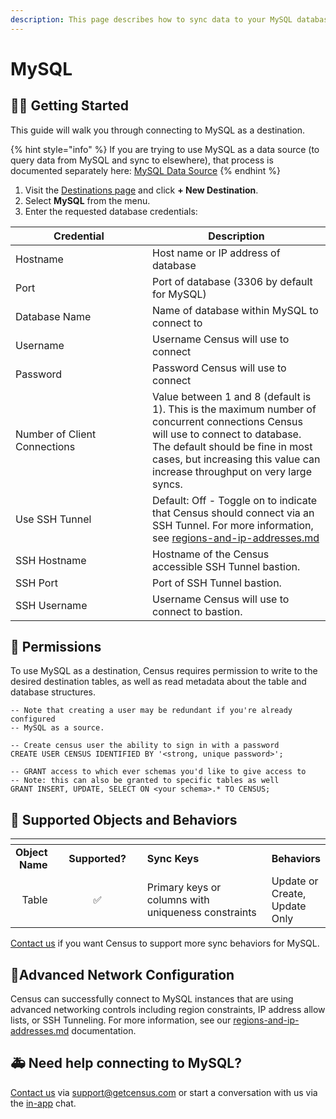 ```yaml
---
description: This page describes how to sync data to your MySQL database.
---
```


# MySQL

## 🏃‍♀️ Getting Started

This guide will walk you through connecting to MySQL as a destination.

{% hint style="info" %}
If you are trying to use MySQL as a data source (to query data from MySQL and sync to elsewhere), that process is documented separately here: [MySQL Data Source](../sources/mysql.md)
{% endhint %}

1. Visit the [Destinations page](https://app.getcensus.com/destinations) and click **+ New Destination**.
2. Select **MySQL** from the menu.
3. Enter the requested database credentials:

<table><thead><tr><th width="203">Credential</th><th>Description</th></tr></thead><tbody><tr><td>Hostname</td><td>Host name or IP address of database</td></tr><tr><td>Port</td><td>Port of database (3306 by default for MySQL)</td></tr><tr><td>Database Name</td><td>Name of database within MySQL to connect to</td></tr><tr><td>Username</td><td>Username Census will use to connect</td></tr><tr><td>Password</td><td>Password Census will use to connect</td></tr><tr><td>Number of Client Connections</td><td>Value between 1 and 8 (default is 1). This is the maximum number of concurrent connections Census will use to connect to database. The default should be fine in most cases, but increasing this value can increase throughput on very large syncs.</td></tr><tr><td>Use SSH Tunnel</td><td>Default: Off - Toggle on to indicate that Census should connect via an SSH Tunnel. For more information, see <a data-mention href="../basics/security-and-privacy/regions-and-ip-addresses.md">regions-and-ip-addresses.md</a></td></tr><tr><td>SSH Hostname</td><td>Hostname of the Census accessible SSH Tunnel bastion. </td></tr><tr><td>SSH Port</td><td>Port of SSH Tunnel bastion.</td></tr><tr><td>SSH Username</td><td>Username Census will use to connect to bastion.</td></tr></tbody></table>

## 🔑 Permissions

To use MySQL as a destination, Census requires permission to write to the desired destination tables, as well as read metadata about the table and database structures.&#x20;

```
-- Note that creating a user may be redundant if you're already configured
-- MySQL as a source.

-- Create census user the ability to sign in with a password
CREATE USER CENSUS IDENTIFIED BY '<strong, unique password>';

-- GRANT access to which ever schemas you'd like to give access to
-- Note: this can also be granted to specific tables as well
GRANT INSERT, UPDATE, SELECT ON <your schema>.* TO CENSUS;
```

## 🔀 Supported Objects and Behaviors

<table data-header-hidden><thead><tr><th align="right"></th><th width="152" align="center"></th><th width="250"></th><th></th></tr></thead><tbody><tr><td align="right"><strong>Object Name</strong></td><td align="center"><strong>Supported?</strong></td><td><strong>Sync Keys</strong></td><td><strong>Behaviors</strong></td></tr><tr><td align="right">Table</td><td align="center">✅</td><td>Primary keys or columns with uniqueness constraints</td><td>Update or Create, Update Only</td></tr></tbody></table>

[Contact us](mailto:support@getcensus.com) if you want Census to support more sync behaviors for MySQL.

## 🚦Advanced Network Configuration

Census can successfully connect to MySQL instances that are using advanced networking controls including region constraints, IP address allow lists, or SSH Tunneling. For more information, see our [regions-and-ip-addresses.md](../basics/security-and-privacy/regions-and-ip-addresses.md "mention") documentation.&#x20;

## 🚑 Need help connecting to MySQL?

[Contact us](mailto:support@getcensus.com) via support@getcensus.com or start a conversation with us via the [in-app](https://app.getcensus.com) chat.
